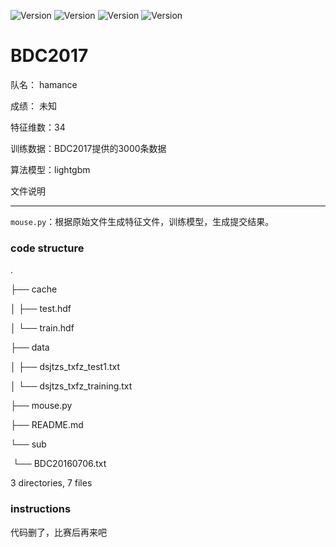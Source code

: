 ![Version](https://img.shields.io/badge/Version-0.0.5-blue.svg) ![Version](https://img.shields.io/badge/Python-2.7-green.svg) ![Version](https://img.shields.io/badge/Numpy-1.13.0-yellow.svg) ![Version](https://img.shields.io/badge/Linux-x.x.x-red.svg)

# BDC2017

队名： hamance

成绩： 未知

特征维数：34

训练数据：BDC2017提供的3000条数据

算法模型：lightgbm



文件说明

---

`mouse.py`：根据原始文件生成特征文件，训练模型，生成提交结果。

### code structure

.

├── cache

│   ├── test.hdf

│   └── train.hdf

├── data

│   ├── dsjtzs_txfz_test1.txt

│   └── dsjtzs_txfz_training.txt

├── mouse.py

├── README.md

└── sub

​    └── BDC20160706.txt

3 directories, 7 files

### instructions
代码删了，比赛后再来吧



